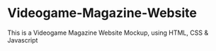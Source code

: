 # Videogame-Magazine-Website
This is a Videogame Magazine Website Mockup, using HTML, CSS &amp; Javascript
